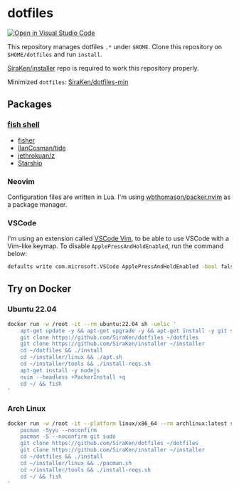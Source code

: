 # dotfiles

[![Open in Visual Studio Code](https://img.shields.io/static/v1?logo=visualstudiocode&label=&message=Open%20in%20Visual%20Studio%20Code&labelColor=2c2c32&color=007acc&logoColor=007acc)](https://open.vscode.dev/SiraKen/dotfiles)

This repository manages dotfiles `.*` under `$HOME`.
Clone this repository on `$HOME/dotfiles` and run `install`.

[SiraKen/installer](https://github.com/SiraKen/installer) repo is required to work this repository properly.

Minimized `dotfiles`: [SiraKen/dotfiles-min](https://github.com/SiraKen/dotfiles-min)

## Packages

### [fish shell](https://fishshell.com/)

- [fisher](https://github.com/jorgebucaran/fisher)
- [IlanCosman/tide](https://github.com/IlanCosman/tide)
- [jethrokuan/z](https://github.com/jethrokuan/z)
- [Starship](https://starship.rs/)

### Neovim

Configuration files are written in Lua.
I'm using [wbthomason/packer.nvim](https://github.com/wbthomason/packer.nvim) as a package manager.

### VSCode

I'm using an extension called [VSCode Vim](https://github.com/VSCodeVim/Vim), to be able to use VSCode with a Vim-like keymap.
To disable `ApplePressAndHoldEnabled`, run the command below:

```bash
defaults write com.microsoft.VSCode ApplePressAndHoldEnabled -bool false
```

## Try on Docker

### Ubuntu 22.04

```bash
docker run -w /root -it --rm ubuntu:22.04 sh -uelic '
    apt-get update -y && apt-get upgrade -y && apt-get install -y git sudo
    git clone https://github.com/SiraKen/dotfiles ~/dotfiles
    git clone https://github.com/SiraKen/installer ~/installer
    cd ~/dotfiles && ./install
    cd ~/installer/linux && ./apt.sh
    cd ~/installer/tools && ./install-reqs.sh
    apt-get install -y nodejs
    nvim --headless +PackerInstall +q
    cd ~/ && fish
'
```

### Arch Linux

```bash
docker run -w /root -it --platform linux/x86_64 --rm archlinux:latest sh -uelic '
    pacman -Syyu --noconfirm
    pacman -S --noconfirm git sudo
    git clone https://github.com/SiraKen/dotfiles ~/dotfiles
    git clone https://github.com/SiraKen/installer ~/installer
    cd ~/dotfiles && ./install
    cd ~/installer/linux && ./pacman.sh
    cd ~/installer/tools && ./install-reqs.sh
    cd ~/ && fish
'
```
